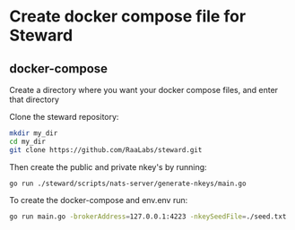 # Create docker compose file for Steward

## docker-compose

 Create a directory where you want your docker compose files, and enter that directory
 
 Clone the steward repository:

```bash
mkdir my_dir
cd my_dir
git clone https://github.com/RaaLabs/steward.git
```

Then create the public and private nkey's by running:

`go run ./steward/scripts/nats-server/generate-nkeys/main.go`

To create the docker-compose and env.env run:

```bash
go run main.go -brokerAddress=127.0.0.1:4223 -nkeySeedFile=./seed.txt
```

